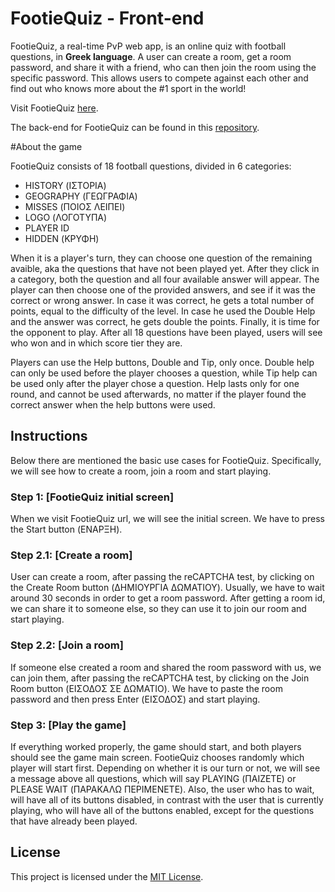 # FootieQuiz - Front-end

FootieQuiz, a real-time PvP web app, is an online quiz with football questions, in **Greek language**. A user can create a room, get a room password, and share it with a friend, who can then join the room using the specific password. This allows users to compete against each other and find out who knows more about the #1 sport in the world!

Visit FootieQuiz [here](https://www.footiequiz.eu/).

The back-end for FootieQuiz can be found in this [repository](https://github.com/ptsionis/footiequiz-backend).

#About the game

FootieQuiz consists of 18 football questions, divided in 6 categories:
- HISTORY (ΙΣΤΟΡΙΑ)
- GEOGRAPHY (ΓΕΩΓΡΑΦΙΑ)
- MISSES (ΠΟΙΟΣ ΛΕΙΠΕΙ)
- LOGO (ΛΟΓΟΤΥΠΑ)
- PLAYER ID
- HIDDEN (ΚΡΥΦΗ)

When it is a player's turn, they can choose one question of the remaining avaible, aka the questions that have not been played yet. After they click in a category, both the question and all four available answer will appear. The player can then choose one of the provided answers, and see if it was the correct or wrong answer. In case it was correct, he gets a total number of points, equal to the difficulty of the level. In case he used the Double Help and the answer was correct, he gets double the points. Finally, it is time for the opponent to play. After all 18 questions have been played, users will see who won and in which score tier they are.

Players can use the Help buttons, Double and Tip, only once. Double help can only be used before the player chooses a question, while Tip help can be used only after the player chose a question. Help lasts only for one round, and cannot be used afterwards, no matter if the player found the correct answer when the help buttons were used.

## Instructions

Below there are mentioned the basic use cases for FootieQuiz. Specifically, we will see how to create a room, join a room and start playing.

### Step 1: [FootieQuiz initial screen]

When we visit FootieQuiz url, we will see the initial screen. We have to press the Start button (ΕΝΑΡΞΗ).

### Step 2.1: [Create a room]

User can create a room, after passing the reCAPTCHA test, by clicking on the Create Room button (ΔΗΜΙΟΥΡΓΙΑ ΔΩΜΑΤΙΟΥ). Usually, we have to wait around 30 seconds in order to get a room password. After getting a room id, we can share it to someone else, so they can use it to join our room and start playing.

### Step 2.2: [Join a room]
If someone else created a room and shared the room password with us, we can join them, after passing the reCAPTCHA test, by clicking on the Join Room button (ΕΙΣΟΔΟΣ ΣΕ ΔΩΜΑΤΙΟ). We have to paste the room password and then press Enter (ΕΙΣΟΔΟΣ) and start playing.

### Step 3: [Play the game]
If everything worked properly, the game should start, and both players should see the game main screen. FootieQuiz chooses randomly which player will start first. Depending on whether it is our turn or not, we will see a message above all questions, which will say PLAYING (ΠΑΙΖΕΤΕ) or PLEASE WAIT (ΠΑΡΑΚΑΛΩ ΠΕΡΙΜΕΝΕΤΕ). Also, the user who has to wait, will have all of its buttons disabled, in contrast with the user that is currently playing, who will have all of the buttons enabled, except for the questions that have already been played.

## License

This project is licensed under the [MIT License](LICENSE).
